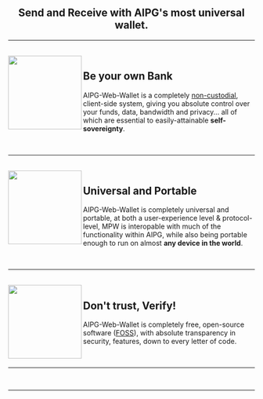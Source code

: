 <h2 align="center">
  Send and Receive with AIPG's most universal wallet.
</h2>


---

<br>

<img align="left" src="https://aipowergrid.io/paperwallet.png" width="150">

## Be your own Bank

AIPG-Web-Wallet is a completely [non-custodial](https://www.bitcoin.com/get-started/custodial-non-custodial-bitcoin-wallets/), client-side system, giving you absolute control over your funds, data, bandwidth and privacy... all of which are essential to easily-attainable **self-sovereignty**.

<br>

---

<br>

<img align="left" src="https://aipowergrid.io/paperwallet.png" width="150">

## Universal and Portable

AIPG-Web-Wallet is completely universal and portable, at both a user-experience level & protocol-level, MPW is interopable with much of the functionality within AIPG, while also being portable enough to run on almost **any device in the world**.

<br>

---

<br>

<img align="left" src="https://aipowergrid.io/paperwallet.png" width="150">

## Don't trust, Verify!

AIPG-Web-Wallet is completely free, open-source software ([FOSS](https://en.wikipedia.org/wiki/Free_and_open-source_software)), with absolute transparency in security, features, down to every letter of code.

<br>

---

<br>


---
